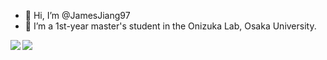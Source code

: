 - 👋 Hi, I’m @JamesJiang97
- :office:  I’m a 1st-year master's student in the Onizuka Lab, Osaka University.

<img align="left" src="https://github-readme-stats.vercel.app/api?username=JamesJiang97&count_private=true&bg_color=DEG,COLOR1,COLOR2,COLOR3...COLOR10"/>
<img align="left" src="https://github-readme-stats.vercel.app/api/top-langs/?username=JamesJiang97&count_private=true&bg_color=DEG,COLOR1,COLOR2,COLOR3...COLOR10"/>

<!---
JamesJiang97/JamesJiang97 is a ✨ special ✨ repository because its `README.md` (this file) appears on your GitHub profile.
You can click the Preview link to take a look at your changes.
--->
